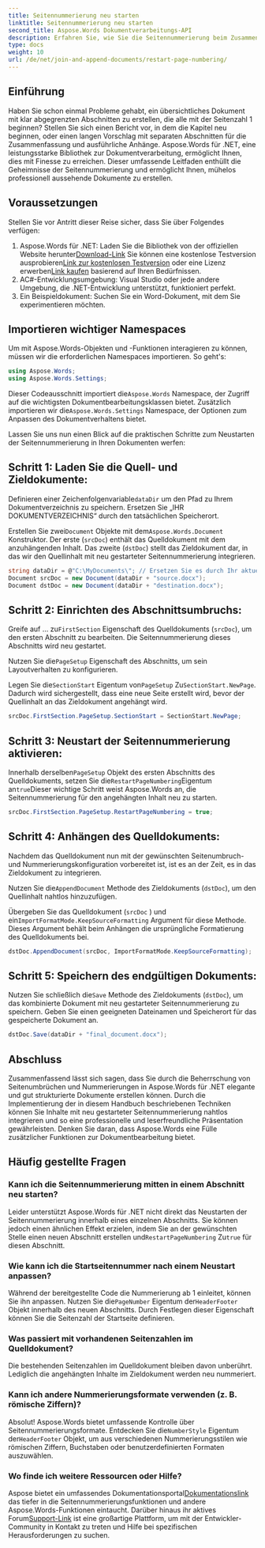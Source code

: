 ```yaml
---
title: Seitennummerierung neu starten
linktitle: Seitennummerierung neu starten
second_title: Aspose.Words Dokumentverarbeitungs-API
description: Erfahren Sie, wie Sie die Seitennummerierung beim Zusammenführen und Anhängen von Word-Dokumenten mit Aspose.Words für .NET neu starten.
type: docs
weight: 10
url: /de/net/join-and-append-documents/restart-page-numbering/
---
```

## Einführung

Haben Sie schon einmal Probleme gehabt, ein übersichtliches Dokument mit klar abgegrenzten Abschnitten zu erstellen, die alle mit der Seitenzahl 1 beginnen? Stellen Sie sich einen Bericht vor, in dem die Kapitel neu beginnen, oder einen langen Vorschlag mit separaten Abschnitten für die Zusammenfassung und ausführliche Anhänge. Aspose.Words für .NET, eine leistungsstarke Bibliothek zur Dokumentverarbeitung, ermöglicht Ihnen, dies mit Finesse zu erreichen. Dieser umfassende Leitfaden enthüllt die Geheimnisse der Seitennummerierung und ermöglicht Ihnen, mühelos professionell aussehende Dokumente zu erstellen.

## Voraussetzungen

Stellen Sie vor Antritt dieser Reise sicher, dass Sie über Folgendes verfügen:

1.  Aspose.Words für .NET: Laden Sie die Bibliothek von der offiziellen Website herunter[Download-Link](https://releases.aspose.com/words/net/) Sie können eine kostenlose Testversion ausprobieren[Link zur kostenlosen Testversion](https://releases.aspose.com/) oder eine Lizenz erwerben[Link kaufen](https://purchase.aspose.com/buy) basierend auf Ihren Bedürfnissen.
2. AC#-Entwicklungsumgebung: Visual Studio oder jede andere Umgebung, die .NET-Entwicklung unterstützt, funktioniert perfekt.
3. Ein Beispieldokument: Suchen Sie ein Word-Dokument, mit dem Sie experimentieren möchten.

## Importieren wichtiger Namespaces

Um mit Aspose.Words-Objekten und -Funktionen interagieren zu können, müssen wir die erforderlichen Namespaces importieren. So geht's:

```csharp
using Aspose.Words;
using Aspose.Words.Settings;
```

 Dieser Codeausschnitt importiert die`Aspose.Words` Namespace, der Zugriff auf die wichtigsten Dokumentbearbeitungsklassen bietet. Zusätzlich importieren wir die`Aspose.Words.Settings` Namespace, der Optionen zum Anpassen des Dokumentverhaltens bietet.


Lassen Sie uns nun einen Blick auf die praktischen Schritte zum Neustarten der Seitennummerierung in Ihren Dokumenten werfen:

## Schritt 1: Laden Sie die Quell- und Zieldokumente:

Definieren einer Zeichenfolgenvariable`dataDir` um den Pfad zu Ihrem Dokumentverzeichnis zu speichern. Ersetzen Sie „IHR DOKUMENTVERZEICHNIS“ durch den tatsächlichen Speicherort.

 Erstellen Sie zwei`Document` Objekte mit dem`Aspose.Words.Document` Konstruktor. Der erste (`srcDoc`) enthält das Quelldokument mit dem anzuhängenden Inhalt. Das zweite (`dstDoc`) stellt das Zieldokument dar, in das wir den Quellinhalt mit neu gestarteter Seitennummerierung integrieren.

```csharp
string dataDir = @"C:\MyDocuments\"; // Ersetzen Sie es durch Ihr aktuelles Verzeichnis
Document srcDoc = new Document(dataDir + "source.docx");
Document dstDoc = new Document(dataDir + "destination.docx");
```

## Schritt 2: Einrichten des Abschnittsumbruchs:

 Greife auf ... zu`FirstSection` Eigenschaft des Quelldokuments (`srcDoc`), um den ersten Abschnitt zu bearbeiten. Die Seitennummerierung dieses Abschnitts wird neu gestartet.

 Nutzen Sie die`PageSetup` Eigenschaft des Abschnitts, um sein Layoutverhalten zu konfigurieren.

 Legen Sie die`SectionStart` Eigentum von`PageSetup` Zu`SectionStart.NewPage`. Dadurch wird sichergestellt, dass eine neue Seite erstellt wird, bevor der Quellinhalt an das Zieldokument angehängt wird.

```csharp
srcDoc.FirstSection.PageSetup.SectionStart = SectionStart.NewPage;
```

## Schritt 3: Neustart der Seitennummerierung aktivieren:

 Innerhalb derselben`PageSetup` Objekt des ersten Abschnitts des Quelldokuments, setzen Sie die`RestartPageNumbering`Eigentum an`true`Dieser wichtige Schritt weist Aspose.Words an, die Seitennummerierung für den angehängten Inhalt neu zu starten.

```csharp
srcDoc.FirstSection.PageSetup.RestartPageNumbering = true;
```

## Schritt 4: Anhängen des Quelldokuments:

Nachdem das Quelldokument nun mit der gewünschten Seitenumbruch- und Nummerierungskonfiguration vorbereitet ist, ist es an der Zeit, es in das Zieldokument zu integrieren.

 Nutzen Sie die`AppendDocument` Methode des Zieldokuments (`dstDoc`), um den Quellinhalt nahtlos hinzuzufügen.

Übergeben Sie das Quelldokument (`srcDoc` ) und ein`ImportFormatMode.KeepSourceFormatting` Argument für diese Methode. Dieses Argument behält beim Anhängen die ursprüngliche Formatierung des Quelldokuments bei.

```csharp
dstDoc.AppendDocument(srcDoc, ImportFormatMode.KeepSourceFormatting);
```

## Schritt 5: Speichern des endgültigen Dokuments:

 Nutzen Sie schließlich die`Save` Methode des Zieldokuments (`dstDoc`), um das kombinierte Dokument mit neu gestarteter Seitennummerierung zu speichern. Geben Sie einen geeigneten Dateinamen und Speicherort für das gespeicherte Dokument an.

```csharp
dstDoc.Save(dataDir + "final_document.docx");
```

## Abschluss

Zusammenfassend lässt sich sagen, dass Sie durch die Beherrschung von Seitenumbrüchen und Nummerierungen in Aspose.Words für .NET elegante und gut strukturierte Dokumente erstellen können. Durch die Implementierung der in diesem Handbuch beschriebenen Techniken können Sie Inhalte mit neu gestarteter Seitennummerierung nahtlos integrieren und so eine professionelle und leserfreundliche Präsentation gewährleisten. Denken Sie daran, dass Aspose.Words eine Fülle zusätzlicher Funktionen zur Dokumentbearbeitung bietet.

## Häufig gestellte Fragen

### Kann ich die Seitennummerierung mitten in einem Abschnitt neu starten?

 Leider unterstützt Aspose.Words für .NET nicht direkt das Neustarten der Seitennummerierung innerhalb eines einzelnen Abschnitts. Sie können jedoch einen ähnlichen Effekt erzielen, indem Sie an der gewünschten Stelle einen neuen Abschnitt erstellen und`RestartPageNumbering` Zu`true` für diesen Abschnitt.

### Wie kann ich die Startseitennummer nach einem Neustart anpassen?

 Während der bereitgestellte Code die Nummerierung ab 1 einleitet, können Sie ihn anpassen. Nutzen Sie die`PageNumber` Eigentum der`HeaderFooter` Objekt innerhalb des neuen Abschnitts. Durch Festlegen dieser Eigenschaft können Sie die Seitenzahl der Startseite definieren.

### Was passiert mit vorhandenen Seitenzahlen im Quelldokument?

Die bestehenden Seitenzahlen im Quelldokument bleiben davon unberührt. Lediglich die angehängten Inhalte im Zieldokument werden neu nummeriert.

### Kann ich andere Nummerierungsformate verwenden (z. B. römische Ziffern)?

 Absolut! Aspose.Words bietet umfassende Kontrolle über Seitennummerierungsformate. Entdecken Sie die`NumberStyle` Eigentum der`HeaderFooter` Objekt, um aus verschiedenen Nummerierungsstilen wie römischen Ziffern, Buchstaben oder benutzerdefinierten Formaten auszuwählen.

### Wo finde ich weitere Ressourcen oder Hilfe?

 Aspose bietet ein umfassendes Dokumentationsportal[Dokumentationslink](https://reference.aspose.com/words/net/) das tiefer in die Seitennummerierungsfunktionen und andere Aspose.Words-Funktionen eintaucht. Darüber hinaus ihr aktives Forum[Support-Link](https://forum.aspose.com/c/words/8) ist eine großartige Plattform, um mit der Entwickler-Community in Kontakt zu treten und Hilfe bei spezifischen Herausforderungen zu suchen.